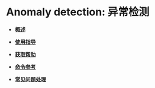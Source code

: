 # Anomaly detection: 异常检测

-   **[概述](概述-67.md)**

-   **[使用指导](使用指导-67.md)**

-   **[获取帮助](获取帮助-67.md)**

-   **[命令参考](命令参考-67.md)**

-   **[常见问题处理](常见问题处理-67.md)**
